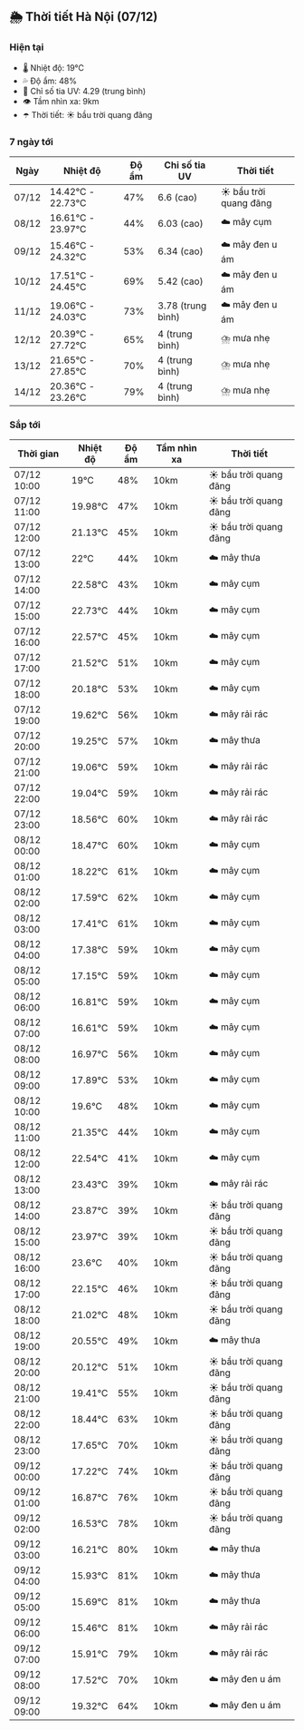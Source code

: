 ## 🌦️ Thời tiết Hà Nội (07/12)

### Hiện tại

- 🌡️ Nhiệt độ: 19℃
- 💦 Độ ẩm: 48%
- 🌟 Chỉ số tia UV: 4.29 (trung bình)
- 👁️ Tầm nhìn xa: 9km
- ☂️ Thời tiết: ☀️ bầu trời quang đãng

### 7 ngày tới

| Ngày | Nhiệt độ | Độ ẩm | Chỉ số tia UV | Thời tiết |
| --- | --- | --- | --- | --- |
| 07/12 | 14.42℃ - 22.73℃ | 47% | 6.6 (cao) | ☀️ bầu trời quang đãng |
| 08/12 | 16.61℃ - 23.97℃ | 44% | 6.03 (cao) | ☁️ mây cụm |
| 09/12 | 15.46℃ - 24.32℃ | 53% | 6.34 (cao) | ☁️ mây đen u ám |
| 10/12 | 17.51℃ - 24.45℃ | 69% | 5.42 (cao) | ☁️ mây đen u ám |
| 11/12 | 19.06℃ - 24.03℃ | 73% | 3.78 (trung bình) | ☁️ mây đen u ám |
| 12/12 | 20.39℃ - 27.72℃ | 65% | 4 (trung bình) | ⛈️ mưa nhẹ |
| 13/12 | 21.65℃ - 27.85℃ | 70% | 4 (trung bình) | ⛈️ mưa nhẹ |
| 14/12 | 20.36℃ - 23.26℃ | 79% | 4 (trung bình) | ⛈️ mưa nhẹ |

### Sắp tới

| Thời gian | Nhiệt độ | Độ ẩm | Tầm nhìn xa | Thời tiết |
| --- | --- | --- | --- | --- |
| 07/12 10:00 | 19℃ | 48% | 10km | ☀️ bầu trời quang đãng |
| 07/12 11:00 | 19.98℃ | 47% | 10km | ☀️ bầu trời quang đãng |
| 07/12 12:00 | 21.13℃ | 45% | 10km | ☀️ bầu trời quang đãng |
| 07/12 13:00 | 22℃ | 44% | 10km | ☁️ mây thưa |
| 07/12 14:00 | 22.58℃ | 43% | 10km | ☁️ mây cụm |
| 07/12 15:00 | 22.73℃ | 44% | 10km | ☁️ mây cụm |
| 07/12 16:00 | 22.57℃ | 45% | 10km | ☁️ mây cụm |
| 07/12 17:00 | 21.52℃ | 51% | 10km | ☁️ mây cụm |
| 07/12 18:00 | 20.18℃ | 53% | 10km | ☁️ mây cụm |
| 07/12 19:00 | 19.62℃ | 56% | 10km | ☁️ mây rải rác |
| 07/12 20:00 | 19.25℃ | 57% | 10km | ☁️ mây thưa |
| 07/12 21:00 | 19.06℃ | 59% | 10km | ☁️ mây rải rác |
| 07/12 22:00 | 19.04℃ | 59% | 10km | ☁️ mây rải rác |
| 07/12 23:00 | 18.56℃ | 60% | 10km | ☁️ mây rải rác |
| 08/12 00:00 | 18.47℃ | 60% | 10km | ☁️ mây cụm |
| 08/12 01:00 | 18.22℃ | 61% | 10km | ☁️ mây cụm |
| 08/12 02:00 | 17.59℃ | 62% | 10km | ☁️ mây cụm |
| 08/12 03:00 | 17.41℃ | 61% | 10km | ☁️ mây cụm |
| 08/12 04:00 | 17.38℃ | 59% | 10km | ☁️ mây cụm |
| 08/12 05:00 | 17.15℃ | 59% | 10km | ☁️ mây cụm |
| 08/12 06:00 | 16.81℃ | 59% | 10km | ☁️ mây cụm |
| 08/12 07:00 | 16.61℃ | 59% | 10km | ☁️ mây cụm |
| 08/12 08:00 | 16.97℃ | 56% | 10km | ☁️ mây cụm |
| 08/12 09:00 | 17.89℃ | 53% | 10km | ☁️ mây cụm |
| 08/12 10:00 | 19.6℃ | 48% | 10km | ☁️ mây cụm |
| 08/12 11:00 | 21.35℃ | 44% | 10km | ☁️ mây cụm |
| 08/12 12:00 | 22.54℃ | 41% | 10km | ☁️ mây cụm |
| 08/12 13:00 | 23.43℃ | 39% | 10km | ☁️ mây rải rác |
| 08/12 14:00 | 23.87℃ | 39% | 10km | ☀️ bầu trời quang đãng |
| 08/12 15:00 | 23.97℃ | 39% | 10km | ☀️ bầu trời quang đãng |
| 08/12 16:00 | 23.6℃ | 40% | 10km | ☀️ bầu trời quang đãng |
| 08/12 17:00 | 22.15℃ | 46% | 10km | ☀️ bầu trời quang đãng |
| 08/12 18:00 | 21.02℃ | 48% | 10km | ☀️ bầu trời quang đãng |
| 08/12 19:00 | 20.55℃ | 49% | 10km | ☁️ mây thưa |
| 08/12 20:00 | 20.12℃ | 51% | 10km | ☀️ bầu trời quang đãng |
| 08/12 21:00 | 19.41℃ | 55% | 10km | ☀️ bầu trời quang đãng |
| 08/12 22:00 | 18.44℃ | 63% | 10km | ☀️ bầu trời quang đãng |
| 08/12 23:00 | 17.65℃ | 70% | 10km | ☀️ bầu trời quang đãng |
| 09/12 00:00 | 17.22℃ | 74% | 10km | ☀️ bầu trời quang đãng |
| 09/12 01:00 | 16.87℃ | 76% | 10km | ☀️ bầu trời quang đãng |
| 09/12 02:00 | 16.53℃ | 78% | 10km | ☀️ bầu trời quang đãng |
| 09/12 03:00 | 16.21℃ | 80% | 10km | ☁️ mây thưa |
| 09/12 04:00 | 15.93℃ | 81% | 10km | ☁️ mây thưa |
| 09/12 05:00 | 15.69℃ | 81% | 10km | ☁️ mây thưa |
| 09/12 06:00 | 15.46℃ | 81% | 10km | ☁️ mây rải rác |
| 09/12 07:00 | 15.91℃ | 79% | 10km | ☁️ mây rải rác |
| 09/12 08:00 | 17.52℃ | 70% | 10km | ☁️ mây đen u ám |
| 09/12 09:00 | 19.32℃ | 64% | 10km | ☁️ mây đen u ám |
